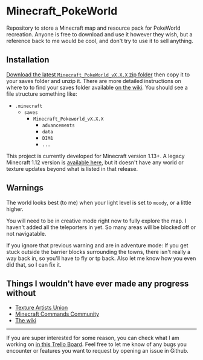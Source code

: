 # Minecraft_PokeWorld
Repository to store a Minecraft map and resource pack for PokeWorld recreation. Anyone is free to download and use it however they wish, but a reference back to me would be cool, and don't try to use it to sell anything.

## Installation

[Download the latest `Minecraft_PokeWorld_vX.X.X` zip folder](https://github.com/draav/Minecraft_PokeWorld/releases/latest) then copy it to your saves folder and unzip it. There are more detailed instructions on where to to find your saves folder available [on the wiki](https://minecraft.gamepedia.com/Tutorials/Map_downloads#Importing_into_Minecraft). You should see a file structure something like:

* `.minecraft`
  * `saves`
    * `Minecraft_Pokeworld_vX.X.X`
      * `advancements`
      * `data`
      * `DIM1`
      * `...`

This project is currently developed for Minecraft version 1.13+. A legacy Minecraft 1.12 version is [available here](https://github.com/draav/Minecraft_PokeWorld/releases/tag/v1.7.0-beta), but it doesn't have any world or texture updates beyond what is listed in that release.

## Warnings

The world looks best (to me) when your light level is set to `moody`, or a little higher.

You will need to be in creative mode right now to fully explore the map. I haven't added all the teleporters in yet. So many areas will be blocked off or not navigatable. 

If you ignore that previous warning and are in adventure mode: If you get stuck outside the barrier blocks surrounding the towns, there isn't really a way back in, so you'll have to fly or tp back. Also let me know how you even did that, so I can fix it.

## Things I wouldn't have ever made any progress without

- [Texture Artists Union](https://www.minecraftforum.net/forums/mapping-and-modding-java-edition/resource-packs/resource-pack-discussion)
- [Minecraft Commands Community](https://www.reddit.com/r/MinecraftCommands/)
- [The wiki](https://minecraft.gamepedia.com/Minecraft)

---

If you are super interested for some reason, you can check what I am working on [in this Trello Board](https://trello.com/b/QoZHmXz3/minecraft-kanto). Feel free to let me know of any bugs you encounter or features you want to request by opening an issue in Github. 
